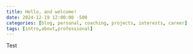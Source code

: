```yaml
---
title: Hello, and welcome!
date: 2024-12-19 12:00:00 -500
categories: [blog, personal, coaching, projects, interests, career]
tags: [intro,about,professional]
---
```


Test